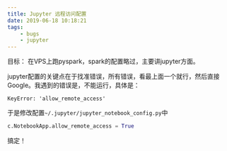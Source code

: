 ```yaml
---
title: Jupyter 远程访问配置
date: 2019-06-18 10:18:21
tags:
    - bugs
    - jupyter
---
```


目标：
在VPS上跑pyspark，spark的配置略过，主要讲jupyter方面。

jupyter配置的关键点在于找准错误，所有错误，看最上面一个就行，然后直接Google。我遇到的错误是，不能运行，具体是：

```
KeyError: 'allow_remote_access'
```

于是修改配置`~/.jupyter/jupyter_notebook_config.py`中

```python
c.NotebookApp.allow_remote_access = True
```

搞定！
